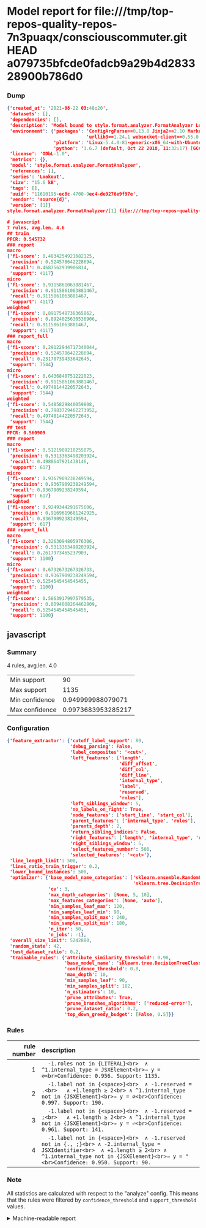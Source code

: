 # Model report for file:///tmp/top-repos-quality-repos-7n3puaqx/consciouscommuter.git HEAD a079735bfcde0fadcb9a29b4d283328900b786d0

### Dump

```json
{'created_at': '2021-08-22 03:48:20',
 'datasets': [],
 'dependencies': [],
 'description': 'Model bound to style.format.analyzer.FormatAnalyzer Lookout analyzer.',
 'environment': {'packages': 'ConfigArgParse==0.13.0 Jinja2==2.10 MarkupSafe==1.1.1 PyStemmer==1.3.0 PyYAML==5.1 Pympler==0.5 SQLAlchemy==1.2.10 SQLAlchemy-Utils==0.33.3 asdf==2.3.2 bblfsh==2.12.7 boto==2.49.0 boto3==1.9.130 botocore==1.12.130 cachetools==2.0.1 certifi==2019.3.9 chardet==3.0.4 clint==0.5.1 docker==3.7.0 docker-pycreds==0.4.0 dulwich==0.19.11 grpcio==1.19.0 grpcio-tools==1.19.0 humanfriendly==4.16.1 humanize==0.5.1 idna==2.8 jmespath==0.9.4 jsonschema==2.6.0 lookout-sdk==0.4.1 lookout-sdk-ml==0.19.0 lookout-style==0.2.0 lz4==2.1.6 modelforge==0.12.1 numpy==1.16.2 packaging==19.0 pandas==0.22.0 pip==19.0.3 protobuf==3.7.0 psycopg2-binary==2.7.5 pygtrie==2.3 pyparsing==2.3.1 python-dateutil==2.8.0 python-igraph==0.7.1.post6 pytz==2019.1 requests==2.21.0 requirements-parser==0.2.0 scikit-learn==0.20.1 scikit-optimize==0.5.2 scipy==1.2.1 semantic-version==2.6.0 setuptools==40.8.0 six==1.12.0 smart-open==1.8.1 sourced-ml==0.8.2 spdx==2.5.0 stringcase==1.2.0 tabulate==0.8.2 tqdm==4.31.1 '
                             'urllib3==1.24.1 websocket-client==0.55.0 xxhash==1.3.0',
                 'platform': 'Linux-5.4.0-81-generic-x86_64-with-Ubuntu-18.04-bionic',
                 'python': '3.6.7 (default, Oct 22 2018, 11:32:17) [GCC 8.2.0]'},
 'license': 'ODbL-1.0',
 'metrics': {},
 'model': 'style.format.analyzer.FormatAnalyzer',
 'references': [],
 'series': 'Lookout',
 'size': '15.6 kB',
 'tags': [],
 'uuid': '11610195-ec8c-4700-9ec4-de9276e9f97e',
 'vendor': 'source{d}',
 'version': [1]}
style.format.analyzer.FormatAnalyzer/[1] file:///tmp/top-repos-quality-repos-7n3puaqx/consciouscommuter.git a079735bfcde0fadcb9a29b4d283328900b786d0

# javascript
7 rules, avg.len. 4.6
## train
PPCR: 0.545732
### report
macro
{'f1-score': 0.4834254921682125,
 'precision': 0.524578642228694,
 'recall': 0.4687562939906814,
 'support': 4117}
micro
{'f1-score': 0.9115861063881467,
 'precision': 0.9115861063881467,
 'recall': 0.9115861063881467,
 'support': 4117}
weighted
{'f1-score': 0.8917548738365862,
 'precision': 0.8924025630536906,
 'recall': 0.9115861063881467,
 'support': 4117}
### report_full
macro
{'f1-score': 0.29122944717340044,
 'precision': 0.524578642228694,
 'recall': 0.23170739433642645,
 'support': 7544}
micro
{'f1-score': 0.6436840751222023,
 'precision': 0.9115861063881467,
 'recall': 0.49748144220572643,
 'support': 7544}
weighted
{'f1-score': 0.5485829840059808,
 'precision': 0.7983729462273952,
 'recall': 0.49748144220572643,
 'support': 7544}
## test
PPCR: 0.560909
### report
macro
{'f1-score': 0.5121909210255075,
 'precision': 0.5313363498203924,
 'recall': 0.4988647921438146,
 'support': 617}
micro
{'f1-score': 0.9367909238249594,
 'precision': 0.9367909238249594,
 'recall': 0.9367909238249594,
 'support': 617}
weighted
{'f1-score': 0.9249344291675606,
 'precision': 0.9169619681242925,
 'recall': 0.9367909238249594,
 'support': 617}
### report_full
macro
{'f1-score': 0.3263094805976306,
 'precision': 0.5313363498203924,
 'recall': 0.2617973465237903,
 'support': 1100}
micro
{'f1-score': 0.6732673267326733,
 'precision': 0.9367909238249594,
 'recall': 0.5254545454545455,
 'support': 1100}
weighted
{'f1-score': 0.5863917997579535,
 'precision': 0.8094008264462809,
 'recall': 0.5254545454545455,
 'support': 1100}
```

## javascript
### Summary
4 rules, avg.len. 4.0

| | |
|-|-|
|Min support|90|
|Max support|1135|
|Min confidence|0.949999988079071|
|Max confidence|0.9973683953285217|

### Configuration

```json
{'feature_extractor': {'cutoff_label_support': 80,
                       'debug_parsing': False,
                       'label_composites': '<cut>',
                       'left_features': ['length',
                                         'diff_offset',
                                         'diff_col',
                                         'diff_line',
                                         'internal_type',
                                         'label',
                                         'reserved',
                                         'roles'],
                       'left_siblings_window': 5,
                       'no_labels_on_right': True,
                       'node_features': ['start_line', 'start_col'],
                       'parent_features': ['internal_type', 'roles'],
                       'parents_depth': 2,
                       'return_sibling_indices': False,
                       'right_features': ['length', 'internal_type', 'reserved', 'roles'],
                       'right_siblings_window': 5,
                       'select_features_number': 500,
                       'selected_features': '<cut>'},
 'line_length_limit': 500,
 'lines_ratio_train_trigger': 0.2,
 'lower_bound_instances': 500,
 'optimizer': {'base_model_name_categories': ['sklearn.ensemble.RandomForestClassifier',
                                              'sklearn.tree.DecisionTreeClassifier'],
               'cv': 3,
               'max_depth_categories': [None, 5, 10],
               'max_features_categories': [None, 'auto'],
               'min_samples_leaf_max': 120,
               'min_samples_leaf_min': 90,
               'min_samples_split_max': 240,
               'min_samples_split_min': 180,
               'n_iter': 50,
               'n_jobs': -1},
 'overall_size_limit': 5242880,
 'random_state': 42,
 'test_dataset_ratio': 0.2,
 'trainable_rules': {'attribute_similarity_threshold': 0.98,
                     'base_model_name': 'sklearn.tree.DecisionTreeClassifier',
                     'confidence_threshold': 0.8,
                     'max_depth': 10,
                     'min_samples_leaf': 90,
                     'min_samples_split': 182,
                     'n_estimators': 10,
                     'prune_attributes': True,
                     'prune_branches_algorithms': ['reduced-error'],
                     'prune_dataset_ratio': 0.2,
                     'top_down_greedy_budget': [False, 0.5]}}
```

### Rules

| rule number | description |
|----:|:-----|
| 1 | `  -1.roles not in {LITERAL}<br>	∧ ^1.internal_type = JSXElement<br>⇒ y = ∅<br>Confidence: 0.956. Support: 1135.` |
| 2 | `  -1.label not in {<space>}<br>	∧ -1.reserved = .<br>	∧ +1.length ≥ 2<br>	∧ ^1.internal_type not in {JSXElement}<br>⇒ y = ∅<br>Confidence: 0.997. Support: 190.` |
| 3 | `  -1.label not in {<space>}<br>	∧ -1.reserved = ;<br>	∧ +1.length ≥ 2<br>	∧ ^1.internal_type not in {JSXElement}<br>⇒ y = ⏎<br>Confidence: 0.961. Support: 141.` |
| 4 | `  -1.label not in {<space>}<br>	∧ -1.reserved not in {., ;}<br>	∧ -2.internal_type = JSXIdentifier<br>	∧ +1.length ≥ 2<br>	∧ ^1.internal_type not in {JSXElement}<br>⇒ y = "<br>Confidence: 0.950. Support: 90.` |

### Note
All statistics are calculated with respect to the "analyze" config. This means that the rules were filtered by
`confidence_threshold` and `support_threshold` values.

<details>
    <summary>Machine-readable report</summary>
```json
{"javascript": {"avg_rule_len": 4.0, "max_conf": 0.9973683953285217, "max_support": 1135, "min_conf": 0.949999988079071, "min_support": 90, "num_rules": 4}}
```
</details>
